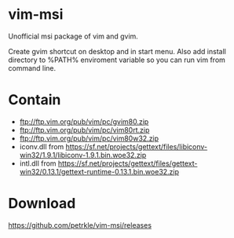 vim-msi
=======

Unofficial msi package of vim and gvim.

Create gvim shortcut on desktop and in start menu. Also add install
directory to %PATH% enviroment variable so you can run vim from
command line.

Contain
=======

- ftp://ftp.vim.org/pub/vim/pc/gvim80.zip
- ftp://ftp.vim.org/pub/vim/pc/vim80rt.zip
- ftp://ftp.vim.org/pub/vim/pc/vim80w32.zip
- iconv.dll from https://sf.net/projects/gettext/files/libiconv-win32/1.9.1/libiconv-1.9.1.bin.woe32.zip
- intl.dll from https://sf.net/projects/gettext/files/gettext-win32/0.13.1/gettext-runtime-0.13.1.bin.woe32.zip

Download
========

https://github.com/petrkle/vim-msi/releases
